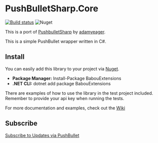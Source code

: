 # PushBulletSharp.Core

[![Build status](https://ci.appveyor.com/api/projects/status/2um6nsg5bub058nv/branch/master?svg=true)](https://ci.appveyor.com/project/ajtatum/babouextensions/branch/master) ![Nuget](https://img.shields.io/nuget/dt/PushBulletSharp.Core)

This is a port of [PushbulletSharp](https://github.com/adamyeager/PushbulletSharp) by [adamyeager](https://github.com/adamyeager).

This is a simple PushBullet wrapper written in C#.

## Install

You can easily add this library to your project via [Nuget](https://www.nuget.org/packages/PushBulletSharp.Core/).

* **Package Manager:** Install-Package BabouExtensions
* **.NET CLI:** dotnet add package BabouExtensions

There are examples of how to use the library in the test project included. Remember to provide your api key when running the tests.

For more documentation and examples, check out the [Wiki](https://github.com/ajtatum/PushBulletSharp.Core/wiki)

## Subscribe

[Subscribe to Updates via PushBullet](https://www.pushbullet.com/channel?tag=pushbulletsharpcore)